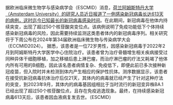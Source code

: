据欧洲临床微生物学与感染病学会（ESCMID）消息，[荷兰阿姆斯特丹大学（Amsterdam University）的研究人员近日报道了一例感染新冠病毒长达613天的病例，这时迄今已知最长的新冠病毒感染时间](https://www.eurekalert.org/news-releases/1041699)。在此期间，新冠病毒在他体内持续突变，出现了超过50个核苷酸突变位点。该病例说明了免疫功能低下个体持续感染新冠病毒的风险，因此需要持续监测这类患者体内的新冠病毒序列。相关研究将于下周公布在2024年第34届欧洲临床微生物与传染病学大会（ECCMID2024）。
据悉，该患者是一位72岁男性，因感染新冠病毒于2022年2月到阿姆斯特丹大学医学中心住院治疗。该患者曾为治疗骨髓增生相关疾病接受过同种异体干细胞移植，加之移植后患上淋巴瘤，而治疗淋巴瘤的疗法又耗竭了他体内所有可用的B细胞，因此该名患者病情复杂、免疫低下，即便此前已多次接种新冠疫苗，但入院时并未检测到体内产生相应的保护性抗体。测序数据显示，该患者在接受抗新冠病毒抗体治疗后仅21天，其体内的病毒就已经产生了针对这种疗法的突变，到2023年9月，其体内的病毒基因组相比于当时流行的新冠变异株BA.1已经出现了超过50个核苷酸位点，且存在免疫逃逸现象。最终，在持续感染新冠病毒613天后，该患者因血液病复发去世。（ESCMID）